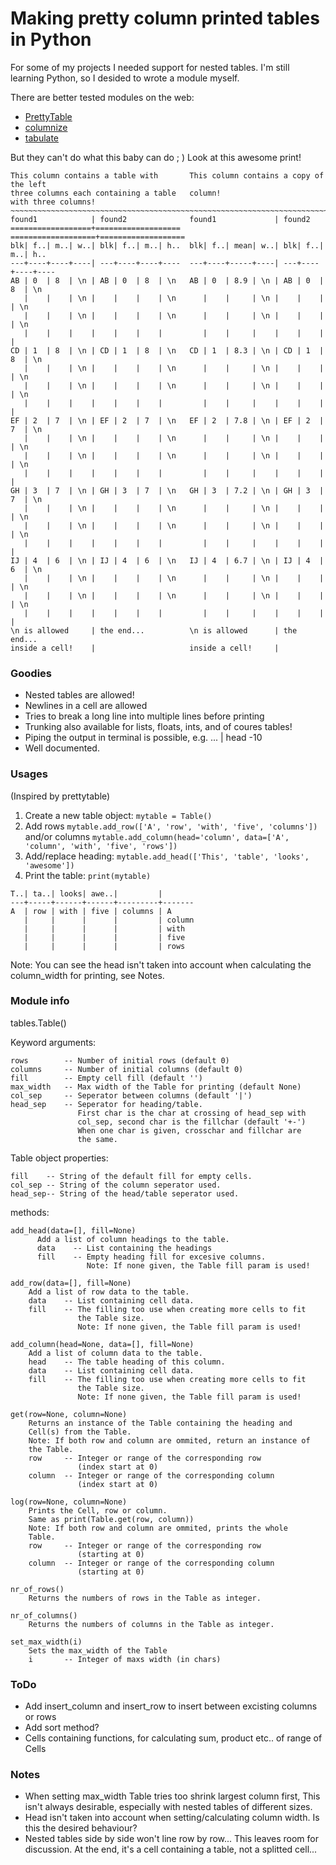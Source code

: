 # Making pretty column printed tables in Python

For some of my projects I needed support for nested tables.
I'm still learning Python, so I desided to wrote a module myself.

There are better tested modules on the web:
- [PrettyTable](https://pypi.org/project/PrettyTable/ "PrettyTable at pypi.org")
- [columnize](https://pypi.org/project/columnize/ "columnize at pypi.prg")
- [tabulate](https://pypi.org/project/tabulate/ "tabulate at pypi.org")

But they can't do what this baby can do ; )
Look at this awesome print!
```
This column contains a table with       This column contains a copy of the left   
three columns each containing a table   column!                         
with three columns!                                                            
~~~~~~~~~~~~~~~~~~~~~~~~~~~~~~~~~~~~~~~~~~~~~~~~~~~~~~~~~~~~~~~~~~~~~~~~~~~~~~~
found1            | found2              found1             | found2            
==================+===================  ===================+===================
blk| f..| m..| w..| blk| f..| m..| h..  blk| f..| mean| w..| blk| f..| m..| h..
---+----+----+----| ---+----+----+----  ---+----+-----+----| ---+----+----+----
AB | 0  | 8  | \n | AB | 0  | 8  | \n   AB | 0  | 8.9 | \n | AB | 0  | 8  | \n 
   |    |    | \n |    |    |    | \n      |    |     | \n |    |    |    | \n 
   |    |    | \n |    |    |    | \n      |    |     | \n |    |    |    | \n 
   |    |    |    |    |    |    |         |    |     |    |    |    |    |    
CD | 1  | 8  | \n | CD | 1  | 8  | \n   CD | 1  | 8.3 | \n | CD | 1  | 8  | \n 
   |    |    | \n |    |    |    | \n      |    |     | \n |    |    |    | \n 
   |    |    | \n |    |    |    | \n      |    |     | \n |    |    |    | \n 
   |    |    |    |    |    |    |         |    |     |    |    |    |    |    
EF | 2  | 7  | \n | EF | 2  | 7  | \n   EF | 2  | 7.8 | \n | EF | 2  | 7  | \n 
   |    |    | \n |    |    |    | \n      |    |     | \n |    |    |    | \n 
   |    |    | \n |    |    |    | \n      |    |     | \n |    |    |    | \n 
   |    |    |    |    |    |    |         |    |     |    |    |    |    |    
GH | 3  | 7  | \n | GH | 3  | 7  | \n   GH | 3  | 7.2 | \n | GH | 3  | 7  | \n 
   |    |    | \n |    |    |    | \n      |    |     | \n |    |    |    | \n 
   |    |    | \n |    |    |    | \n      |    |     | \n |    |    |    | \n 
   |    |    |    |    |    |    |         |    |     |    |    |    |    |    
IJ | 4  | 6  | \n | IJ | 4  | 6  | \n   IJ | 4  | 6.7 | \n | IJ | 4  | 6  | \n 
   |    |    | \n |    |    |    | \n      |    |     | \n |    |    |    | \n 
   |    |    | \n |    |    |    | \n      |    |     | \n |    |    |    | \n 
   |    |    |    |    |    |    |         |    |     |    |    |    |    |    
\n is allowed     | the end...          \n is allowed      | the end...        
inside a cell!    |                     inside a cell!     |                   
```
### Goodies
+ Nested tables are allowed!
+ Newlines in a cell are allowed
+ Tries to break a long line into multiple lines before printing
+ Trunking also available for lists, floats, ints, and of coures tables!
+ Piping the output in terminal is possible, e.g. ... | head -10
+ Well documented.

### Usages
(Inspired by prettytable)
1. Create a new table object:
```mytable = Table()```
2. Add rows 
```mytable.add_row(['A', 'row', 'with', 'five', 'columns'])```
   and/or columns 
```mytable.add_column(head='column', data=['A', 'column', 'with', 'five', 'rows'])```
3. Add/replace heading:
```mytable.add_head(['This', 'table', 'looks', 'awesome'])```
4. Print the table:
```print(mytable)```

```
T..| ta..| looks| awe..|         |
---+-----+------+------+---------+-------
A  | row | with | five | columns | A
   |     |      |      |         | column
   |     |      |      |         | with
   |     |      |      |         | five
   |     |      |      |         | rows
```
Note: You can see the head isn't taken into account when calculating
the column_width for printing, see Notes.

### Module info
tables.Table()

Keyword arguments:

    rows        -- Number of initial rows (default 0)
    columns     -- Number of initial columns (default 0)
    fill        -- Empty cell fill (default '')
    max_width   -- Max width of the Table for printing (default None)
    col_sep     -- Seperator between columns (default '|')
    head_sep    -- Seperator for heading/table.
                   First char is the char at crossing of head_sep with
                   col_sep, second char is the fillchar (default '+-')
                   When one char is given, crosschar and fillchar are
                   the same.

Table object properties:

    fill    -- String of the default fill for empty cells.
    col_sep -- String of the column seperator used.
    head_sep-- String of the head/table seperator used.

methods:

    add_head(data=[], fill=None)
          Add a list of column headings to the table.
          data    -- List containing the headings
          fill    -- Empty heading fill for excesive columns.
                     Note: If none given, the Table fill param is used!
    
    add_row(data=[], fill=None)
        Add a list of row data to the table.
        data    -- List containing cell data.
        fill    -- The filling too use when creating more cells to fit
                   the Table size.
                   Note: If none given, the Table fill param is used!
    
    add_column(head=None, data=[], fill=None)
        Add a list of column data to the table.
        head    -- The table heading of this column.
        data    -- List containing cell data.
        fill    -- The filling too use when creating more cells to fit
                   the Table size.
                   Note: If none given, the Table fill param is used!
    
    get(row=None, column=None)
        Returns an instance of the Table containing the heading and
        Cell(s) from the Table.
        Note: If both row and column are ommited, return an instance of
        the Table.
        row     -- Integer or range of the corresponding row
                   (index start at 0)
        column  -- Integer or range of the corresponding column
                   (index start at 0)
    
    log(row=None, column=None)
        Prints the Cell, row or column.
        Same as print(Table.get(row, column))
        Note: If both row and column are ommited, prints the whole
        Table.
        row     -- Integer or range of the corresponding row
                   (starting at 0)
        column  -- Integer or range of the corresponding column
                   (starting at 0)
    
    nr_of_rows()
        Returns the numbers of rows in the Table as integer.
    
    nr_of_columns()
        Returns the numbers of columns in the Table as integer.

    set_max_width(i)
        Sets the max_width of the Table
        i       -- Integer of maxs width (in chars)

### ToDo
- Add insert_column and insert_row to insert between excisting columns or rows
- Add sort method?
- Cells containing functions, for calculating sum, product etc.. of range of
  Cells

### Notes
- When setting max_width Table tries too shrink largest column first,
  This isn't always desirable, especially with nested tables of different
  sizes.
- Head isn't taken into account when setting/calculating column width.
  Is this the desired behaviour?
- Nested tables side by side won't line row by row... This leaves room for
  discussion. At the end, it's a cell containing a table, not a splitted
  cell...
